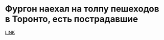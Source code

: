 # Фургон наехал на толпу пешеходов в Торонто, есть пострадавшие



[LINK](https://varlamov.ru/2892634.html)